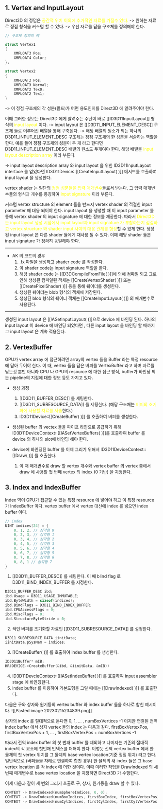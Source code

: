 ## 1. Vertex and InputLayout

Direct3D 의 정덤은 <span style="color: yellow">공간적 위치 이외에 추가적인 자료를 가질수 있다. </span>
-> 원하는 자료로 정점 형식을 커스텀 할 수 있다.
-> 우선 자료를 담을 구조체를 정의해야 한다.

```c++
// 구조체 정의의 예

struct Vertex1
{
	XMFLOAT3 Pos;
	XMFLOAT4 Color;
};

struct Vertex2
{
	XMFLOAT3 Pos;
	XMFLOAT3 Normal;
	XMFLOAT2 Tex0;
	XMFLOAT2 Tex1;
}
```

-> 이 정점 구조체의 각 성분(필드)가 어떤 용도인지를 Direct3D 에 알려주어야 한다.

이때 그러한 정보는 Direct3D 에게 알려주는 수단이 바로 [[ID3D11InputLayout]] 형식의 <span style="color: yellow">input layout</span> 이다. 
-> input layout 은 [[D3D11_INPUT_ELEMENT_DESC]] 구조체 들로 이루어진 배열을 통해 구축된다.
-> 해당 배열의 원소가 되는 하나의 D3D11_INPUT_ELEMENT_DESC 구조체는 정점 구조체의 한 성분을 서술하는 역할을 한다.
	예를 들어 정점 구조체의 성분이 두 개 라고 한다면 D3D11_INPUT_ELEMENT_DESC 배열의 원소도 두개여야 한다. 해당 배열을 <span style="color: yellow "> input layout description array</span> 이라 부른다.

-> input layout description array 와 input layout 을 위한 ID3D11InputLayout interface 를 얻었다면  ID3D11Device::[[CreateInputLayout( )]] 메서드를 호출하여 input layout 을 생성한다.

vertex shader 는 일단의 <span style="color: yellow">정점 성분들을 입력 매개변수</span>들로서 받는다. 그 입력 매개변수들의 형식과 개수를 통칭하여 <span style="color: yellow">input signature </span>이라 부른다. 

커스텀 vertex structure 의 element 들을 반드지 vertex shader 의 적절한 input parameter 에 대응 되어야 한다.  input layout 을 생성할 때 이 input parameter 를 통해 vertex shader 의 input signature 에 대한 정보를 제공한다. 따라서 <span style="color: yellow">Direct3D는 input layout 생성 시점에서 input layout과 input signature 가 부합하는지 점검하고 vertex structure 와 shader input 사이의 대응 관계를 형성</span>할 수 있게 한다. 생성된 input layout 은 다른 shader 들에게 재사용 될 수 있다. 이때 해당 shader 들은 input signature 가 정확히 동일해야 한다.

---
- AK 의 코드의 경우 
	1. .fx 파일을 생성하고 shader code 를 작성한다. 
	2. 이 shader code는 input signature 역할을 한다. 
	3. 해당 shader code 는 [[D3DCompileFromFile( )]]에 의해 컴파일 되고 그로 인해 생성된 컴파일된 객체는 [[CreateVertexShader( )]] 또는 [[CreatePixelShader( )]] 등을 통해 쉐이더를 생성한다. 
	4. 생성된 쉐이더는 blob 형식의 객체에 저장된다.
	5. 생성된 blob 형식의 쉐이더 객체는 [[CreateInputLayout( )]] 의 매개변수로 사용된다.
- ---

생성된 input layout 은 [[IASetInputLayout( )]]으로 device 에 바인딩 된다.
하나의 input layout 이 device 에 바인딩 되었다면 , 다른 input layout 을 바인딩 할 때까지 그 input layout 은 계속 적용된다.


## 2. VertexBuffer

GPU가 vertex array 에 접근하려면 array의 vertex 들을 Buffer 라는 특정 resource 에 담아 두어야 한다. 이 때, vertex 들을 담은 버퍼를 VertexBuffer 라고 하며 자료를 담는것 뿐만 아니라 CPU 나 GPU의 resource 에 대한 접근 방식, buffer가 바인딩 되는 pipeline의 지점에 대한 정보 등도 가지고 있다. 

- 생성 과정
	1. [[D3D11_BUFFER_DESC]] 를 세팅한다.
	2. [[D3D11_SUBRESOURCE_DATA]] 를 세팅한다. (해당 구조체는 <span style="color: yellow">버퍼의 초기화에 사용할 자료를 서술</span>한다.)
	3. ID3D11Device::[[CreateBuffer( )]] 를 호출하여 버퍼를 생성한다.

- 생성된 buffer 의 vectex 들을 파이프 라인으로 공급하기 위해 ID3D11DeviceContext::[[IASetVertexBuffers( )]]를 호출하여 buffer 를 device 의 하나의 slot에 바인딩 해야 한다.

- device에 바인딩된 buffer 를 이제 그리기 위해서 ID3D11DeviceContext::[[Draw( )]] 를 호출한다.
	1. 이 때 매개변수로 draw 할 vertex 개수와 vertex buffer 의 vertex 중에서 draw 에 사용할 첫 번째 vertex 의 index (0 기반) 을 지정한다.


## 3. Index and IndexBuffer

Index 역이 GPU가 접근할 수 있는 특정 resource 에 넣어야 하고 이 특정 resource가 IndexBuffer 이다. vertex buffer 에서 vertex 대신에 index 를 넣으면 index buffer 이다.

```c++
// index
UINT indices[24] = {
	0, 1, 2, // 삼각형 0
	0, 2, 3, // 삼각형 1
	0, 3, 4, // 삼각형 2
	0, 4, 5, // 삼각형 3
	0, 5, 6, // 삼각형 4
	0, 6, 7, // 삼각형 5
	0, 7, 8, // 삼각형 6
	0, 8, 1 // 삼각형 7
}
```

1. [[D3D11_BUFFER_DESC]] 를 세팅한다. 이 때 blind flag 로 D3D11_BIND_INDEX_BUFFER 를 지정한다.
```c++
D3D11_BUFFER_DESC ibd;
ibd.Usage = D3D11_USAGE_IMMUTABLE;
ibd.ByteWidth = sizeof(indices);
ibd.BindFlags = D3D11_BIND_INDEX_BUFFER;
ibd.CPUAccessFlags = 0;
ibd.MiscFlags = 0;
ibd.StructureByteStride = 0;
```
2. 색인 버퍼를 초기화할 자료인 [[D3D11_SUBRESOURCE_DATA]] 를 설정한다.
```c++
D3D11_SUBRESOURCE_DATA iinitData;
iinitData.pSysMem = indices;
```
3. [[CreateBuffer( )]] 를 호출하여 index buffer 를 생성한다.
```c++
ID3D11Buffer* mIB;
HR(DEVICE->CreateBuffer(&ibd, &iinitData, &mIB))
```
4. ID3D11DevcieContext::[[IASetIndexBuffer( )]] 를 호출하여 input assembler stage 에 바인딩한다.
5. index buffer 를 이용하여 기본도형을 그릴 때에는 [[DrawIndexed( )]] 를 호출한다.

다음은 구와 상자와 원기둥의 vertex buffer 와 index buffer 들을 하나로 합친 예시이다.
![[Pasted image 20230215234839.png]]

상자의 index 를 절대적으로 본다면
0, 1, ... , numBoxVertices -1
이지만 연결된 전역 index buffer 에서 상자 vertex 들의 index 는 다음과 같다.
firstBoxVertexPos, firstBoxVertexPos + 1, ... , firstBoxVertexPos + numBoxVertices -1

따라서 전역 index buffer 의 첫 번째 buffer 를 제외하고 나머지는 기존의 절대적 index의 각 요소에 첫번재 인덱스를 더해야 한다. 이렇듯 전역 vertex buffer 에서 한 물체의 첫 vertex 위치를 그 물체의 base vertex location(기준 정점 위치) 라고 한다. 일반적으로 (버퍼들을 차례로 연결하여 합친 경우) 한 물체의 새 index 들은 그 base vertex location 를 각 index 에 더한 것이다. 이때 이러한 작업을 DrawIndexed 의 세 번째 매개변수로 base vertex location 을 지정하면 Direct3D 가 수행한다.

이제 다음과 같이 세 번의 그리기 호출로 구, 상자, 원기둥을 draw 할 수 있다.
```c++
CONTEXT -> DrawIndexed(numSphereIndices, 0, 0);
CONTEXT -> DrawIndexed(numBoxIndices, firstBoxIndex, firstBoxVertexPos);
CONTEXT -> DrawIndexed(numCylIndices, firstCylIndex, firstCylVertexPos);
```

